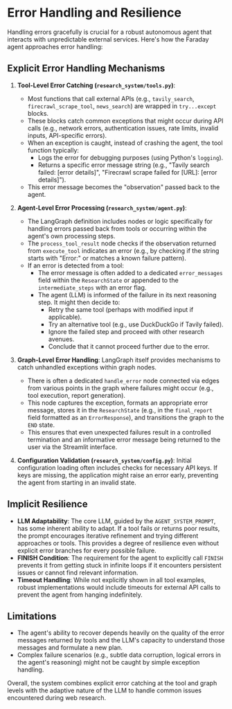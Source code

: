 # Error Handling and Resilience

Handling errors gracefully is crucial for a robust autonomous agent that interacts with unpredictable external services. Here's how the Faraday agent approaches error handling:

## Explicit Error Handling Mechanisms

1.  **Tool-Level Error Catching (`research_system/tools.py`)**: 
    *   Most functions that call external APIs (e.g., `tavily_search`, `firecrawl_scrape_tool`, `news_search`) are wrapped in `try...except` blocks.
    *   These blocks catch common exceptions that might occur during API calls (e.g., network errors, authentication issues, rate limits, invalid inputs, API-specific errors).
    *   When an exception is caught, instead of crashing the agent, the tool function typically:
        *   Logs the error for debugging purposes (using Python's `logging`).
        *   Returns a specific error message string (e.g., "Tavily search failed: [error details]", "Firecrawl scrape failed for [URL]: [error details]").
    *   This error message becomes the "observation" passed back to the agent.

2.  **Agent-Level Error Processing (`research_system/agent.py`)**: 
    *   The LangGraph definition includes nodes or logic specifically for handling errors passed back from tools or occurring within the agent's own processing steps.
    *   The `process_tool_result` node checks if the observation returned from `execute_tool` indicates an error (e.g., by checking if the string starts with "Error:" or matches a known failure pattern).
    *   If an error is detected from a tool:
        *   The error message is often added to a dedicated `error_messages` field within the `ResearchState` or appended to the `intermediate_steps` with an error flag.
        *   The agent (LLM) is informed of the failure in its next reasoning step. It might then decide to:
            *   Retry the same tool (perhaps with modified input if applicable).
            *   Try an alternative tool (e.g., use DuckDuckGo if Tavily failed).
            *   Ignore the failed step and proceed with other research avenues.
            *   Conclude that it cannot proceed further due to the error.

3.  **Graph-Level Error Handling**: LangGraph itself provides mechanisms to catch unhandled exceptions within graph nodes.
    *   There is often a dedicated `handle_error` node connected via edges from various points in the graph where failures might occur (e.g., tool execution, report generation).
    *   This node captures the exception, formats an appropriate error message, stores it in the `ResearchState` (e.g., in the `final_report` field formatted as an `ErrorResponse`), and transitions the graph to the `END` state.
    *   This ensures that even unexpected failures result in a controlled termination and an informative error message being returned to the user via the Streamlit interface.

4.  **Configuration Validation (`research_system/config.py`)**: Initial configuration loading often includes checks for necessary API keys. If keys are missing, the application might raise an error early, preventing the agent from starting in an invalid state.

## Implicit Resilience

*   **LLM Adaptability**: The core LLM, guided by the `AGENT_SYSTEM_PROMPT`, has some inherent ability to adapt. If a tool fails or returns poor results, the prompt encourages iterative refinement and trying different approaches or tools. This provides a degree of resilience even without explicit error branches for every possible failure.
*   **FINISH Condition**: The requirement for the agent to explicitly call `FINISH` prevents it from getting stuck in infinite loops if it encounters persistent issues or cannot find relevant information.
*   **Timeout Handling**: While not explicitly shown in all tool examples, robust implementations would include timeouts for external API calls to prevent the agent from hanging indefinitely.

## Limitations

*   The agent's ability to recover depends heavily on the quality of the error messages returned by tools and the LLM's capacity to understand those messages and formulate a new plan.
*   Complex failure scenarios (e.g., subtle data corruption, logical errors in the agent's reasoning) might not be caught by simple exception handling.

Overall, the system combines explicit error catching at the tool and graph levels with the adaptive nature of the LLM to handle common issues encountered during web research. 